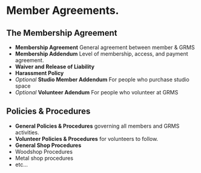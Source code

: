 # Member Agreements.

## The Membership Agreement

* **Membership Agreement** General agreement between member & GRMS
 * **Membership Addendum** Level of membership, access, and payment agreement.
 * **Waiver and Release of Liability**
 * **Harassment Policy**
 * *Optional* **Studio Member Addendum** For people who purchase studio space
 * *Optional* **Volunteer Adendum** For people who volunteer at GRMS
 
## Policies & Procedures

* **General Policies & Procedures** governing all members and GRMS activities.
* **Volunteer Policies & Procedures** for volunteers to follow.
* **General Shop Procedures**
 * Woodshop Procedures
 * Metal shop procedures
 * etc...
